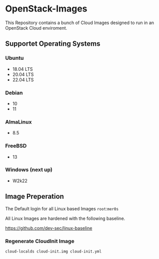 # OpenStack-Images
This Repository contains a bunch of Cloud Images designed to run in an OpenStack Cloud enviroment.

## Supportet Operating Systems
### Ubuntu
+ 18.04 LTS
+ 20.04 LTS
+ 22.04 LTS

### Debian
+ 10
+ 11

### AlmaLinux
+ 8.5

### FreeBSD
+ 13

### Windows (next up)
+ W2k22

## Image Preperation
The Default login for all Linux based Images `root`:`mer0s`

All Linux Images are hardened with the following baseline.

https://github.com/dev-sec/linux-baseline

### Regenerate CloudInit Image

```bash
cloud-localds cloud-init.img cloud-init.yml
```
